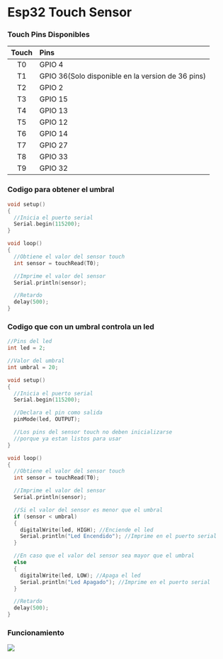 # Esp32 Touch Sensor

### Touch Pins Disponibles
| Touch | Pins | 
|  :---: | :---  |          
| T0 | GPIO 4 |
| T1 | GPIO 36(Solo disponible en la version de 36 pins) |
| T2 | GPIO 2 |
| T3 | GPIO 15|
| T4 | GPIO 13|
| T5 | GPIO 12 |
| T6 | GPIO 14 |
| T7 | GPIO 27 |
| T8 | GPIO 33 |
| T9 | GPIO 32 |

### Codigo para obtener el umbral 
```c++
void setup()
{
  //Inicia el puerto serial
  Serial.begin(115200);
}

void loop()
{
  //Obtiene el valor del sensor touch
  int sensor = touchRead(T0);

  //Imprime el valor del sensor
  Serial.println(sensor);

  //Retardo
  delay(500);
}
```

### Codigo que con un umbral controla un led
```c++
//Pins del led
int led = 2;

//Valor del umbral
int umbral = 20;

void setup()
{
  //Inicia el puerto serial
  Serial.begin(115200);

  //Declara el pin como salida
  pinMode(led, OUTPUT);

  //Los pins del sensor touch no deben inicializarse
  //porque ya estan listos para usar
}

void loop()
{
  //Obtiene el valor del sensor touch
  int sensor = touchRead(T0);

  //Imprime el valor del sensor
  Serial.println(sensor);

  //Si el valor del sensor es menor que el umbral
  if (sensor < umbral)
  {
    digitalWrite(led, HIGH); //Enciende el led
    Serial.println("Led Encendido"); //Imprime en el puerto serial
  }

  //En caso que el valor del sensor sea mayor que el umbral
  else
  {
    digitalWrite(led, LOW); //Apaga el led
    Serial.println("Led Apagado"); //Imprime en el puerto serial
  }

  //Retardo
  delay(500);
}
```
### Funcionamiento
![](https://github.com/IDiegoUlises/Esp32-Touch-Sensor/blob/main/Imagenes/GIF-230913_234400.gif)
